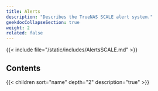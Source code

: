 ```yaml
---
title: Alerts
description: "Describes the TrueNAS SCALE alert system."
geekdocCollapseSection: true
weight: 2
related: false
---
```


{{< include file="/static/includes/AlertsSCALE.md" >}}

<div class="noprint">

## Contents

{{< children sort="name" depth="2" description="true" >}}

</div>
